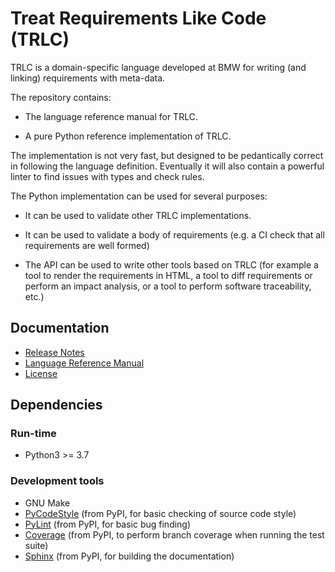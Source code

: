 # Treat Requirements Like Code (TRLC)
TRLC is a domain-specific language developed at BMW for writing (and
linking) requirements with meta-data.

The repository contains:

* The language reference manual for TRLC.

* A pure Python reference implementation of TRLC.

The implementation is not very fast, but designed to be pedantically
correct in following the language definition.  Eventually it will also
contain a powerful linter to find issues with types and check
rules.

The Python implementation can be used for several purposes:

* It can be used to validate other TRLC implementations.

* It can be used to validate a body of requirements (e.g. a CI check
  that all requirements are well formed)

* The API can be used to write other tools based on TRLC (for example
  a tool to render the requirements in HTML, a tool to diff
  requirements or perform an impact analysis, or a tool to perform
  software traceability, etc.)

## Documentation

* [Release Notes](CHANGELOG.md)
* [Language Reference Manual](language-reference-manual/README.md)
* [License](LICENSE)

## Dependencies

### Run-time
* Python3 >= 3.7

### Development tools
* GNU Make
* [PyCodeStyle](https://pypi.org/project/pycodestyle/) (from PyPI, for
  basic checking of source code style)
* [PyLint](https://pypi.org/project/pylint/) (from PyPI, for basic bug
  finding)
* [Coverage](https://pypi.org/project/coverage/) (from PyPI, to
  perform branch coverage when running the test suite)
* [Sphinx](https://pypi.org/project/Sphinx/) (from PyPI, for building
  the documentation)
